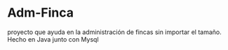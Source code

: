 # Adm-Finca
proyecto que ayuda en la administración de fincas sin importar el tamaño. Hecho en Java junto con Mysql
